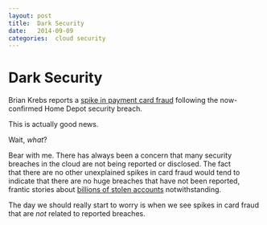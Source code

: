 ```yaml
---
layout: post
title:  Dark Security 
date:   2014-09-09 
categories:  cloud security 
---
```


# Dark Security


Brian Krebs reports a [spike in payment card fraud](http://krebsonsecurity.com/2014/09/in-wake-of-confirmed-breach-at-home-depot-banks-see-spike-in-pin-debit-card-fraud/ "In Wake of Confirmed Breach at Home Depot, Banks See Spike in PIN Debit Card Fraud" ) following the now-confirmed Home Depot security breach.

This is actually good news.

Wait, *what*?

Bear with me. There has always been a concern that many security breaches in the cloud are not being reported or disclosed. The fact that there are no other unexplained spikes in card fraud would tend to indicate that there are no huge breaches that have not been reported, frantic stories about [billions of stolen accounts](http://www.nytimes.com/2014/08/06/technology/russian-gang-said-to-amass-more-than-a-billion-stolen-internet-credentials.html "Russian Hackers Amass Over a Billion Internet Passwords") notwithstanding.

The day we should really start to worry is when we see spikes in card fraud that are *not* related to reported breaches.

     
